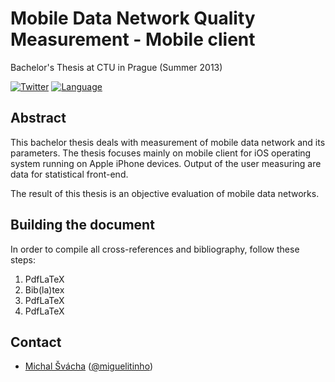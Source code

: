 # Mobile Data Network Quality Measurement - Mobile client

Bachelor's Thesis at CTU in Prague (Summer 2013)

[![Twitter](https://img.shields.io/badge/twitter-@miguelitinho-blue.svg?style=flat)](http://twitter.com/miguelitinho)
[![Language](https://img.shields.io/badge/language-czech-green.svg?style=flat)](https://en.wikipedia.org/wiki/Czech_language)


## Abstract

This bachelor thesis deals with measurement of mobile data network and its parameters. The thesis focuses mainly on mobile client for iOS operating system running on Apple iPhone devices. Output of the user measuring are data for statistical front-end. 

The result of this thesis is an objective evaluation of mobile data networks.

## Building the document

In order to compile all cross-references and bibliography, follow these steps:

1. PdfLaTeX
2. Bib(la)tex
3. PdfLaTeX
4. PdfLaTeX

## Contact

- [Michal Švácha](http://github.com/svachmic) ([@miguelitinho](https://twitter.com/miguelitinho))
